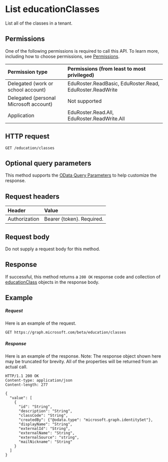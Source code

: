 # List educationClasses

List all of the classes in a tenant.  

## Permissions
One of the following permissions is required to call this API. To learn more, including how to choose permissions, see [Permissions](../../../concepts/permissions_reference.md).

|Permission type      | Permissions (from least to most privileged)              |
|:--------------------|:---------------------------------------------------------|
|Delegated (work or school account) |  EduRoster.ReadBasic, EduRoster.Read, EduRoster.ReadWrite  |
|Delegated (personal Microsoft account) |  Not supported  |
|Application | EduRoster.Read.All, EduRoster.ReadWrite.All | 

## HTTP request
<!-- { "blockType": "ignored" } -->
```http
GET /education/classes
```
## Optional query parameters
This method supports the [OData Query Parameters](http://graph.microsoft.io/docs/overview/query_parameters) to help customize the response.

## Request headers
| Header       | Value |
|:---------------|:--------|
| Authorization  | Bearer {token}. Required.  |

## Request body
Do not supply a request body for this method.
## Response
If successful, this method returns a `200 OK` response code and collection of [educationClass](../resources/educationclass.md) objects in the response body.
## Example
##### Request
Here is an example of the request.
<!-- {
  "blockType": "request",
  "name": "get_educationclasses"
}-->
```http
GET https://graph.microsoft.com/beta/education/classes
```
##### Response
Here is an example of the response. Note: The response object shown here may be truncated for brevity. All of the properties will be returned from an actual call.
<!-- {
  "blockType": "response",
  "truncated": true,
  "@odata.type": "microsoft.graph.educationClass",
  "isCollection": true
} -->
```http
HTTP/1.1 200 OK
Content-type: application/json
Content-length: 277

{
  "value": [
    {
      "id": "String",
      "description": "String",
      "classCode": "String",
      "createdBy": {"@odata.type": "microsoft.graph.identitySet"},
      "displayName": "String",
      "externalId": "String",
      "externalName": "String",
      "externalSource": "string",
      "mailNickname": "String"
    }  
  ]
}
```

<!-- uuid: 8fcb5dbc-d5aa-4681-8e31-b001d5168d79
2015-10-25 14:57:30 UTC -->
<!-- {
  "type": "#page.annotation",
  "description": "List educationClasses",
  "keywords": "",
  "section": "documentation",
  "tocPath": ""
}-->